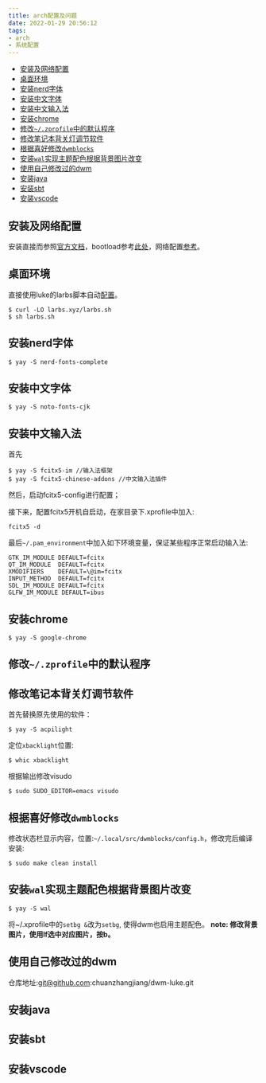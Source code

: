 ```yaml
---
title: arch配置及问题
date: 2022-01-29 20:56:12
tags:
- arch
- 系统配置
---
```


- [安装及网络配置](#安装及网络配置)
- [桌面环境](#桌面环境)
- [安装nerd字体](#安装nerd字体)
- [安装中文字体](#安装中文字体)
- [安装中文输入法](#安装中文输入法)
- [安装chrome](#安装chrome)
- [修改`~/.zprofile`中的默认程序](#修改zprofile中的默认程序)
- [修改笔记本背关灯调节软件](#修改笔记本背关灯调节软件)
- [根据喜好修改`dwmblocks`](#根据喜好修改dwmblocks)
- [安装`wal`实现主题配色根据背景图片改变](#安装wal实现主题配色根据背景图片改变)
- [使用自己修改过的dwm](#使用自己修改过的dwm)
- [安装java](#安装java)
- [安装sbt](#安装sbt)
- [安装vscode](#安装vscode)

## 安装及网络配置
安装直接而参照[官方文档](https://wiki.archlinux.org/title/installation_guide)，bootload参考[此处](https://lapherder.tech/index.php/archives/10/)，网络配置[参考](https://lapherder.tech/index.php/archives/11/)。

## 桌面环境
直接使用luke的larbs脚本自动[配置](https://larbs.xyz/)。
```
$ curl -LO larbs.xyz/larbs.sh
$ sh larbs.sh
```

## 安装nerd字体
```
$ yay -S nerd-fonts-complete
```

## 安装中文字体
```
$ yay -S noto-fonts-cjk
```

## 安装中文输入法
首先
```
$ yay -S fcitx5-im //输入法框架
$ yay -S fcitx5-chinese-addons //中文输入法插件
```
然后，启动fcitx5-config进行配置；

接下来，配置fcitx5开机自启动，在家目录下.xprofile中加入:
```
fcitx5 -d
```

最后`~/.pam_environment`中加入如下环境变量，保证某些程序正常启动输入法:
```
GTK_IM_MODULE DEFAULT=fcitx
QT_IM_MODULE  DEFAULT=fcitx
XMODIFIERS    DEFAULT=\@im=fcitx
INPUT_METHOD  DEFAULT=fcitx
SDL_IM_MODULE DEFAULT=fcitx
GLFW_IM_MODULE DEFAULT=ibus
```

## 安装chrome
```
$ yay -S google-chrome
```

## 修改`~/.zprofile`中的默认程序

## 修改笔记本背关灯调节软件
首先替换原先使用的软件：
```
$ yay -S acpilight
```
定位`xbacklight`位置:
```
$ whic xbacklight
```
根据输出修改visudo
```
$ sudo SUDO_EDITOR=emacs visudo
```
## 根据喜好修改`dwmblocks`
修改状态栏显示内容，位置:`~/.local/src/dwmblocks/config.h`，修改完后编译安装:
```
$ sudo make clean install
```
## 安装`wal`实现主题配色根据背景图片改变
```
$ yay -S wal
```
将~/.xprofile中的`setbg &`改为`setbg`, 使得dwm也启用主题配色。
**note: 修改背景图片，使用lf选中对应图片，按b。**

## 使用自己修改过的dwm
仓库地址:git@github.com:chuanzhangjiang/dwm-luke.git

## 安装java

## 安装sbt

## 安装vscode